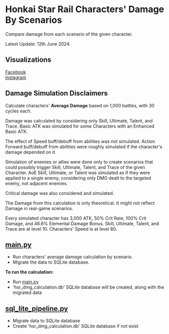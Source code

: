 # Honkai Star Rail Characters' Damage By Scenarios

Compare damage from each scenario of the given character.

Latest Update: 12th June 2024.

## Visualizations
[Facebook](https://www.facebook.com/permalink.php?story_fbid=pfbid02DEEFBR5ixWvyvnr1rdLW5GnBLvkE26e7ZEkxLWKtaM2EupnGWdeiGe4Gx77GcvBrl&id=61553626169836)   
[Instagram](https://www.instagram.com/p/C6RPV1Ivttu/?utm_source=ig_web_copy_link&igsh=MzRlODBiNWFlZA==)

## Damage Simulation Disclaimers
Calculate characters' **Average Damage** based on 1,000 battles, with 30 cycles each.

Damage was calculated by considering only Skill, Ultimate, Talent, and Trace.
Basic ATK was simulated for some Characters with an Enhanced Basic ATK.

The effect of Speed buff/debuff from abilities was not simulated.
Action Forward buff/debuff from abilities were roughly simulated if the character's damage depended on it.

Simulation of enemies or allies were done only to create scenarios 
that could possibly trigger Skill, Ultimate, Talent, and Trace of the given Character.
AoE Skill, Ultimate, or Talent was simulated as if they were applied to a single enemy, 
considering only DMG dealt to the targeted enemy, not adjacent enemies.

Critical damage was also considered and simulated.

The Damage from this calculation is only theoretical.
It might not reflect Damage in real-game scenarios.

Every simulated character has 3,000 ATK, 50% Crit Rate, 100% Crit Damage, and 46.6% Elemental Damage Bonus.
Skill, Ultimate, Talent, and Trace are at level 10.
Characters' Speed is at level 80.

## [main.py](main.py)
- Run characters' average damage calculation by scenario.
- Migrate the data to SQLite database.

**To run the calculation:**
- Run [main.py](main.py)
- 'hsr_dmg_calculation.db' SQLite database will be created, along with the migrated data

## [sql_lite_pipeline.py](sql_lite_pipeline.py)
- Migrate data to SQLite database
- Create 'hsr_dmg_calculation.db' SQLite database if not exist
  